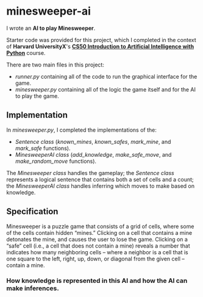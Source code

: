 # minesweeper-ai

I wrote an **AI to play Minesweeper**.

Starter code was provided for this project, which I completed in the context of **Harvard UniversityX**'s **[CS50 Introduction to Artificial Intelligence with Python](https://cs50.harvard.edu/ai/2020/)** course. 

There are two main files in this project: 
- *runner.py* containing all of the code to run the graphical interface for the game.
- *minesweeper.py* containing all of the logic the game itself and for the AI to play the game. 

## Implementation
In *minesweeper.py*, I completed the implementations of the:
- *Sentence class* (*known_mines*, *known_safes*, *mark_mine*, and *mark_safe* functions).
- *MinesweeperAI class* (*add_knowledge*, *make_safe_move*, and *make_random_move* functions).

The *Minesweeper class* handles the gameplay; the *Sentence class* represents a logical sentence that contains both a set of cells and a count; the *MinesweeperAI class* handles inferring which moves to make based on knowledge.

## Specification
Minesweeper is a puzzle game that consists of a grid of cells, where some of the cells contain hidden “mines.” Clicking on a cell that contains a mine detonates the mine, and causes the user to lose the game. Clicking on a “safe” cell (i.e., a cell that does not contain a mine) reveals a number that indicates how many neighboring cells – where a neighbor is a cell that is one square to the left, right, up, down, or diagonal from the given cell – contain a mine.

### How knowledge is represented in this AI and how the AI can make inferences.




